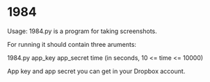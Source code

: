 1984
====

Usage:
1984.py is a program for taking screenshots.

For running it should contain three aruments:

1984.py app_key app_secret time (in seconds, 10 <= time <= 10000)


App key and app secret you can get in your Dropbox account.
